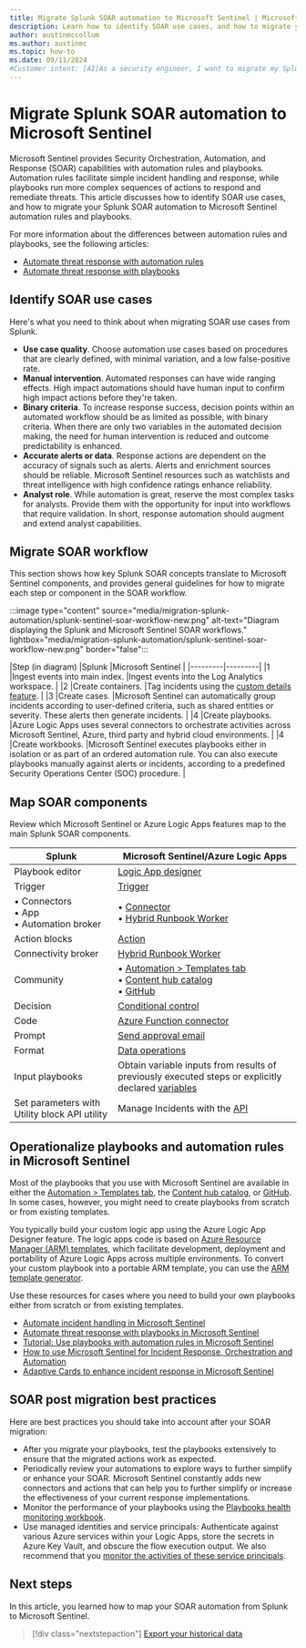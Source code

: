 ```yaml
---
title: Migrate Splunk SOAR automation to Microsoft Sentinel | Microsoft Docs
description: Learn how to identify SOAR use cases, and how to migrate your Splunk SOAR automation to Microsoft Sentinel.
author: austinmccollum
ms.author: austinmc
ms.topic: how-to
ms.date: 09/11/2024
#Customer intent: [AI]As a security engineer, I want to migrate my Splunk SOAR automation to Microsoft Sentinel so that I can leverage Sentinel's advanced orchestration and automation capabilities for incident response.
---
```


# Migrate Splunk SOAR automation to Microsoft Sentinel

Microsoft Sentinel provides Security Orchestration, Automation, and Response (SOAR) capabilities with automation rules and playbooks. Automation rules facilitate simple incident handling and response, while playbooks run more complex sequences of actions to respond and remediate threats. This article discusses how to identify SOAR use cases, and how to migrate your Splunk SOAR automation to Microsoft Sentinel automation rules and playbooks.

For more information about the differences between automation rules and playbooks, see the following articles:
- [Automate threat response with automation rules](automate-incident-handling-with-automation-rules.md)
- [Automate threat response with playbooks](automation/automate-responses-with-playbooks.md)

## Identify SOAR use cases

Here's what you need to think about when migrating SOAR use cases from Splunk.
- **Use case quality**. Choose automation use cases based on procedures that are clearly defined, with minimal variation, and a low false-positive rate.
- **Manual intervention**. Automated responses can have wide ranging effects. High impact automations should have human input to confirm high impact actions before they're taken.
- **Binary criteria**. To increase response success, decision points within an automated workflow should be as limited as possible, with binary criteria. When there are only two variables in the automated decision making, the need for human intervention is reduced and outcome predictability is enhanced.
- **Accurate alerts or data**. Response actions are dependent on the accuracy of signals such as alerts. Alerts and enrichment sources should be reliable. Microsoft Sentinel resources such as watchlists and threat intelligence with high confidence ratings enhance reliability.
- **Analyst role**. While automation is great, reserve the most complex tasks for analysts. Provide them with the opportunity for input into workflows that require validation. In short, response automation should augment and extend analyst capabilities. 

## Migrate SOAR workflow

This section shows how key Splunk SOAR concepts translate to Microsoft Sentinel components, and provides general guidelines for how to migrate each step or component in the SOAR workflow.

:::image type="content" source="media/migration-splunk-automation/splunk-sentinel-soar-workflow-new.png" alt-text="Diagram displaying the Splunk and Microsoft Sentinel SOAR workflows." lightbox="media/migration-splunk-automation/splunk-sentinel-soar-workflow-new.png" border="false":::

|Step (in diagram) |Splunk  |Microsoft Sentinel |
|---------|---------|
|1 |Ingest events into main index.     |Ingest events into the Log Analytics workspace.     |
|2 |Create containers.     |Tag incidents using the [custom details feature](surface-custom-details-in-alerts.md).   |
|3 |Create cases. |Microsoft Sentinel can automatically group incidents according to user-defined criteria, such as shared entities or severity. These alerts then generate incidents.  |
|4 |Create playbooks. |Azure Logic Apps uses several connectors to orchestrate activities across Microsoft Sentinel, Azure, third party and hybrid cloud environments. |
|4 |Create workbooks. |Microsoft Sentinel executes playbooks either in isolation or as part of an ordered automation rule. You can also execute playbooks manually against alerts or incidents, according to a predefined Security Operations Center (SOC) procedure. |

## Map SOAR components 

Review which Microsoft Sentinel or Azure Logic Apps features map to the main Splunk SOAR components.

|Splunk  |Microsoft Sentinel/Azure Logic Apps  |
|---------|---------|
|Playbook editor |[Logic App designer](../logic-apps/logic-apps-overview.md) |
|Trigger     |[Trigger](../logic-apps/logic-apps-overview.md)         |
|• Connectors<br>• App<br>• Automation broker |• [Connector](tutorial-respond-threats-playbook.md)<br>• [Hybrid Runbook Worker](../automation/automation-hybrid-runbook-worker.md) |
|Action blocks |[Action](../logic-apps/logic-apps-overview.md) |
|Connectivity broker |[Hybrid Runbook Worker](../automation/automation-hybrid-runbook-worker.md) |
|Community |• [Automation > Templates tab](use-playbook-templates.md)<br>• [Content hub catalog](sentinel-solutions-catalog.md)<br>• [GitHub](https://github.com/Azure/Azure-Sentinel/tree/master/Playbooks/Block-OnPremADUser) | 
|Decision |[Conditional control](../logic-apps/logic-apps-control-flow-conditional-statement.md) |
|Code |[Azure Function connector](../logic-apps/logic-apps-azure-functions.md) |
|Prompt |[Send approval email](../logic-apps/tutorial-process-mailing-list-subscriptions-workflow.md) |
|Format |[Data operations](../logic-apps/logic-apps-perform-data-operations.md) |
|Input playbooks |Obtain variable inputs from results of previously executed steps or explicitly declared [variables](../logic-apps/logic-apps-create-variables-store-values.md) |
|Set parameters with Utility block API utility |Manage Incidents with the [API](/rest/api/securityinsights/stable/incidents/get) |

## Operationalize playbooks and automation rules in Microsoft Sentinel

Most of the playbooks that you use with Microsoft Sentinel are available in either the [Automation > Templates tab](use-playbook-templates.md), the [Content hub catalog](sentinel-solutions-catalog.md), or [GitHub](https://github.com/Azure/Azure-Sentinel/tree/master/Playbooks/Block-OnPremADUser). In some cases, however, you might need to create playbooks from scratch or from existing templates.

You typically build your custom logic app using the Azure Logic App Designer feature. The logic apps code is based on [Azure Resource Manager (ARM) templates](../azure-resource-manager/templates/overview.md), which facilitate development, deployment and portability of Azure Logic Apps across multiple environments. To convert your custom playbook into a portable ARM template, you can use the [ARM template generator](https://techcommunity.microsoft.com/t5/microsoft-sentinel-blog/export-microsoft-sentinel-playbooks-or-azure-logic-apps-with/ba-p/3275898).

Use these resources for cases where you need to build your own playbooks either from scratch or from existing templates.
- [Automate incident handling in Microsoft Sentinel](automate-incident-handling-with-automation-rules.md)
- [Automate threat response with playbooks in Microsoft Sentinel](automate-responses-with-playbooks.md)
- [Tutorial: Use playbooks with automation rules in Microsoft Sentinel](tutorial-respond-threats-playbook.md)
- [How to use Microsoft Sentinel for Incident Response, Orchestration and Automation](https://techcommunity.microsoft.com/t5/microsoft-sentinel-blog/how-to-use-azure-sentinel-for-incident-response-orchestration/ba-p/2242397)
- [Adaptive Cards to enhance incident response in Microsoft Sentinel](https://techcommunity.microsoft.com/t5/microsoft-sentinel-blog/using-microsoft-teams-adaptive-cards-to-enhance-incident/ba-p/3330941)

## SOAR post migration best practices

Here are best practices you should take into account after your SOAR migration:

- After you migrate your playbooks, test the playbooks extensively to ensure that the migrated actions work as expected.
- Periodically review your automations to explore ways to further simplify or enhance your SOAR. Microsoft Sentinel constantly adds new connectors and actions that can help you to further simplify or increase the effectiveness of your current response implementations.
- Monitor the performance of your playbooks using the [Playbooks health monitoring workbook](https://techcommunity.microsoft.com/t5/microsoft-sentinel-blog/what-s-new-monitoring-your-logic-apps-playbooks-in-azure/ba-p/1873211).
- Use managed identities and service principals: Authenticate against various Azure services within your Logic Apps, store the secrets in Azure Key Vault, and obscure the flow execution output. We also recommend that you  [monitor the activities of these service principals](https://techcommunity.microsoft.com/t5/azure-sentinel/non-interactive-logins-minimizing-the-blind-spot/ba-p/2287932).

## Next steps

In this article, you learned how to map your SOAR automation from Splunk to Microsoft Sentinel. 

> [!div class="nextstepaction"]
> [Export your historical data](migration-splunk-historical-data.md)
